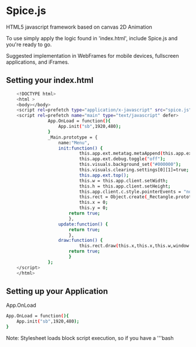 Spice.js
========

HTML5 javascript framework based on canvas 2D Animation


To use simply apply the logic found in 'index.html', include Spice.js and you're ready to go. 

Suggested implementation in WebFrames for mobile devices, fullscreen applications, and iFrames. 

Setting your index.html
-----------------------


```bash
	<!DOCTYPE html>
	<html >
	<body></body>
	<script rel=prefetch type="application/x-javascript" src="spice.js"></script>
	<script rel=prefetch name="main" type="text/javascript" defer>
				App.OnLoad = function(){
					App.init("sb",1920,480);
				}
				_Main.prototype = {
					name:"Menu",
					init:function() {
							this.app.ext.metatag.metaAppend(this.app.ext.metatag.metaLink("icon.png","shortcut icon","image/png"));
							this.app.ext.debug.toggle("off");
							this.visuals.background_set("#000000");
							this.visuals.clearing.settings[0][1]=true;
							this.app.ext.top();
							this.w = this.app.client.setWidth;
							this.h = this.app.client.setHeight;
							this.app.client.c.style.pointerEvents = "none";
							this.rect = Object.create(_Rectangle.prototype);
							this.x = 0;
							this.y = 0;
						return true;
						},
					update:function() {
						return true;
						},
					draw:function() {
							this.rect.draw(this.x,this.x,this.w,window.innerHeight);
						return true;
						}
				};
	</script>
	</html>
```

Setting up your Application
---------------------------

App.OnLoad

```bash
App.OnLoad = function(){
	App.init("sb",1920,480);
}
```

Note: Stylesheet loads block script execution, so if you have a '''bash <script>''' after a '''bash <link rel="stylesheet" ...>''', the page will not finish parsing - and DOMContentLoaded will not fire - until the stylesheet is loaded.

Window Scroll

```bash
App.ext.scroll = true||false;
App.ext.scroll.x = 0;
App.ext.scroll.y = 0;
App.ext.scroll.seamless = true || false;
```